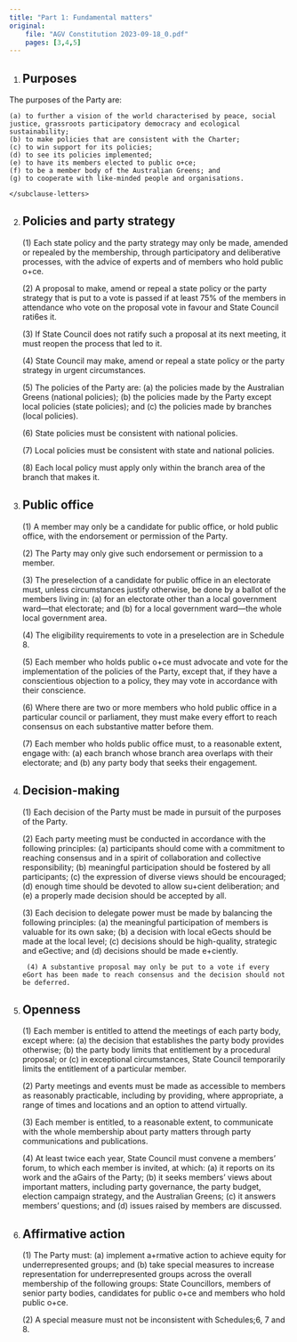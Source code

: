 ```yaml
---
title: "Part 1: Fundamental matters"
original:
    file: "AGV Constitution 2023-09-18_0.pdf"
    pages: [3,4,5]
---
```



1. ## Purposes

The purposes of the Party are:

    (a)	to further a vision of the world characterised by peace, social justice, grassroots participatory democracy and ecological sustainability;
    (b)	to make policies that are consistent with the Charter;
    (c)	to win support for its policies;
    (d)	to see its policies implemented;
    (e)	to have its members elected to public o+ce;
    (f)	to be a member body of the Australian Greens; and
    (g)	to cooperate with like-minded people and organisations.

    </subclause-letters>

2. ## Policies and party strategy

    (1)	Each state policy and the party strategy may only be made, amended or repealed by the membership, through participatory and deliberative processes, with the advice of experts and of members who hold public o+ce.
    
    (2)	A proposal to make, amend or repeal a state policy or the party strategy that is put to a vote is passed if at least 75% of the members in attendance who vote on the proposal vote in favour and State Council rati6es it.

    (3)	If State Council does not ratify such a proposal at its next meeting, it must reopen the process that led to it.
    
    (4)	State Council may make, amend or repeal a state policy or the party strategy in urgent circumstances.

    (5)	The policies of the Party are:
    <subclause-letters>
        (a)	the policies made by the Australian Greens (national policies);
        (b)	the policies made by the Party except local policies (state policies); and
        (c)	the policies made by branches (local policies).
        </subclause-letters>
    
    (6)	State policies must be consistent with national policies.
    
    (7)	Local policies must be consistent with state and national policies.

    (8)	Each local policy must apply only within the branch area of the branch that makes it.

3. ## Public office

    (1)	A member may only be a candidate for public office, or hold public office, with the endorsement or permission of the Party.
    
    (2)	The Party may only give such endorsement or permission to a member.
    
    (3)	The preselection of a candidate for public office in an electorate must, unless circumstances justify otherwise, be done by a ballot of the members living in:
        <subclause-letters>
        (a)	for an electorate other than a local government ward—that electorate; and
        (b)	for a local government ward—the whole local government area.</subclause-letters>

    (4)	The eligibility requirements to vote in a preselection are in Schedule 8.

    (5)	Each member who holds public o+ce must advocate and vote for the implementation of the policies of the Party, except that, if they have a conscientious objection to a policy, they may vote in accordance with their conscience.

    (6)	Where there are two or more members who hold public office in a particular council or parliament, they must make every effort to reach consensus on each substantive matter before them.
    
    (7)	Each member who holds public office must, to a reasonable extent, engage with:
    <subclause-letters>
        (a)	each branch whose branch area overlaps with their electorate; and
        (b)	any party body that seeks their engagement.
        </subclause-letters>

4. ## Decision-making

    (1)	Each decision of the Party must be made in pursuit of the purposes of the Party.
    
    (2)	Each party meeting must be conducted in accordance with the following principles:
    <subclause-letters>
        (a)	participants should come with a commitment to reaching consensus and in a spirit of collaboration and collective responsibility;
        (b)	meaningful participation should be fostered by all participants;
        (c)	the expression of diverse views should be encouraged;
        (d)	enough time should be devoted to allow su+cient deliberation; and
        (e)	a properly made decision should be accepted by all.</subclause-letters>

    (3)	Each decision to delegate power must be made by balancing the following principles:
    <subclause-letters>
        (a)	the meaningful participation of members is valuable for its own sake;
        (b)	a decision with local eGects should be made at the local level;
        (c)	decisions should be high-quality, strategic and eGective; and
        (d)	decisions should be made e+ciently.</subclause-letters>

        (4)	A substantive proposal may only be put to a vote if every eGort has been made to reach consensus and the decision should not be deferred.

5. ## Openness

    (1)	Each member is entitled to attend the meetings of each party body, except where:
    <subclause-letters>
        (a)	the decision that establishes the party body provides otherwise;
        (b)	the party body limits that entitlement by a procedural proposal; or
        (c)	in exceptional circumstances, State Council temporarily limits the entitlement of a particular member.</subclause-letters>

    (2)	Party meetings and events must be made as accessible to members as reasonably practicable, including by providing, where appropriate, a range of times and locations and an option to attend virtually.

    (3)	Each member is entitled, to a reasonable extent, to communicate with the whole membership about party matters through party communications and publications.

    (4)	At least twice each year, State Council must convene a members’ forum, to which each member is invited, at which:
        (a)	it reports on its work and the aGairs of the Party;
        (b)	it seeks members’ views about important matters, including party governance, the party budget, election campaign strategy, and the Australian Greens;
        (c)	it answers members’ questions; and
        (d)	issues raised by members are discussed.

6. ## Affirmative action

    (1)	The Party must:
        (a)	implement a+rmative action to achieve equity for underrepresented groups; and
        (b)	take special measures to increase representation for underrepresented groups across the overall membership of the following groups: State Councillors, members of senior party bodies, candidates for public o+ce and members who hold public o+ce.

    (2)	A special measure must not be inconsistent with Schedules;6, 7 and 8.



